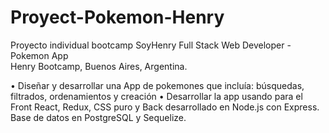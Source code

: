 # Proyect-Pokemon-Henry
Proyecto individual bootcamp SoyHenry
Full Stack Web Developer - Pokemon App					
Henry Bootcamp, Buenos Aires, Argentina. 


•	Diseñar y desarrollar una App de pokemones que incluía: búsquedas, filtrados, ordenamientos y creación
•	Desarrollar la app usando para el Front React, Redux, CSS puro y Back desarrollado en Node.js con Express. Base de datos en PostgreSQL y Sequelize.
